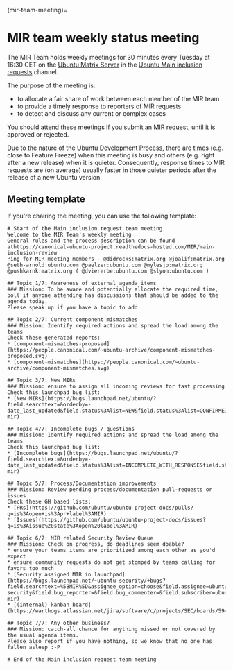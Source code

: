(mir-team-meeting)=
# MIR team weekly status meeting

The MIR Team holds weekly meetings for 30 minutes every Tuesday at
<time datetime="T16:30+01:00">16:30 CET</time> on the
[Ubuntu Matrix Server](https://ubuntu.com/community/communications/matrix)
in the [Ubuntu Main inclusion requests](https://matrix.to/#/#ubuntu-mir:ubuntu.com) channel.

The purpose of the meeting is:

* to allocate a fair share of work between each member of the MIR team
* to provide a timely response to reporters of MIR requests
* to detect and discuss any current or complex cases

You should attend these meetings if you submit an MIR request, until it is
approved or rejected.

Due to the nature of the
[Ubuntu Development Process](https://canonical-ubuntu-packaging-guide.readthedocs-hosted.com/en/2.0-preview/explanation/development-process/),
there are times (e.g. close to Feature Freeze) when this meeting is busy and
others (e.g. right after a new release) when it is quieter. Consequently,
response times to MIR requests are (on average) usually faster in those quieter
periods after the release of a new Ubuntu version.


## Meeting template

If you're chairing the meeting, you can use the following template:

```
# Start of the Main inclusion request team meeting
Welcome to the MIR Team's weekly meeting
General rules and the process description can be found athttps://canonical-ubuntu-project.readthedocs-hosted.com/MIR/main-inclusion-review
Ping for MIR meeting members - @didrocks:matrix.org @joalif:matrix.org @seth-arnold:ubuntu.com @paelzer:ubuntu.com @mylesjp:matrix.org @pushkarnk:matrix.org ( @dviererbe:ubuntu.com @slyon:ubuntu.com )

## Topic 1/7: Awareness of external agenda items
### Mission: To be aware and potentially allocate the required time, poll if anyone attending has discussions that should be added to the agenda today.
Please speak up if you have a topic to add

## Topic 2/7: Current component mismatches
### Mission: Identify required actions and spread the load among the teams
Check these generated reports:
* [component-mismatches-proposed](https://people.canonical.com/~ubuntu-archive/component-mismatches-proposed.svg)
* [component-mismatches](https://people.canonical.com/~ubuntu-archive/component-mismatches.svg)

## Topic 3/7: New MIRs
### Mission: ensure to assign all incoming reviews for fast processing
Check this launchpad bug list:
* [New MIRs](https://bugs.launchpad.net/ubuntu/?field.searchtext=&orderby=-date_last_updated&field.status%3Alist=NEW&field.status%3Alist=CONFIRMED&assignee_option=none&field.assignee=&field.subscriber=ubuntu-mir)

## Topic 4/7: Incomplete bugs / questions
### Mission: Identify required actions and spread the load among the teams
Check this launchpad bug list:
* [Incomplete bugs](https://bugs.launchpad.net/ubuntu/?field.searchtext=&orderby=-date_last_updated&field.status%3Alist=INCOMPLETE_WITH_RESPONSE&field.status%3Alist=INCOMPLETE_WITHOUT_RESPONSE&field.subscriber=ubuntu-mir)

## Topic 5/7: Process/Documentation improvements
### Mission: Review pending process/documentation pull-requests or issues
Check these GH based lists:
* [PRs](https://github.com/ubuntu/ubuntu-project-docs/pulls?q=is%3Aopen+is%3Apr+label%3AMIR)
* [Issues](https://github.com/ubuntu/ubuntu-project-docs/issues?q=is%3Aissue%20state%3Aopen%20label%3AMIR)

## Topic 6/7: MIR related Security Review Queue
### Mission: Check on progress, do deadlines seem doable?
* ensure your teams items are prioritized among each other as you'd expect
* ensure community requests do not get stomped by teams calling for favors too much
* [Security assigned MIR in launchpad](https://bugs.launchpad.net/~ubuntu-security/+bugs?field.searchtext=%5BMIR%5D&assignee_option=choose&field.assignee=ubuntu-security&field.bug_reporter=&field.bug_commenter=&field.subscriber=ubuntu-mir)
* [(internal) kanban board](https://warthogs.atlassian.net/jira/software/c/projects/SEC/boards/594)

## Topic 7/7: Any other business?
### Mission: catch-all chance for anything missed or not covered by the usual agenda items.
Please also report if you have nothing, so we know that no one has fallen asleep :-P

# End of the Main inclusion request team meeting
```

